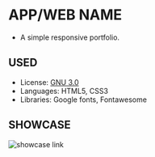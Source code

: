 # APP/WEB NAME

- A simple responsive portfolio.

## USED

- License: [GNU 3.0](https://www.gnu.org/licenses/gpl-3.0.html)
- Languages: HTML5, CSS3
- Libraries: Google fonts, Fontawesome

## SHOWCASE

![showcase link](https://i.imgur.com/fOHBre3.png)
